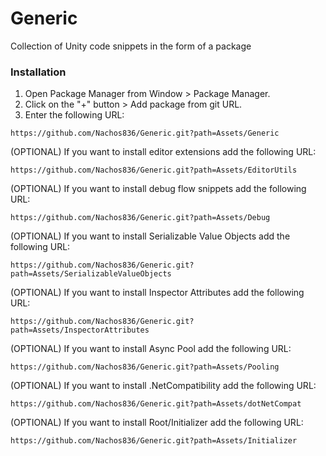 # Generic
Collection of Unity code snippets in the form of a package

### Installation
1. Open Package Manager from Window > Package Manager.
2. Click on the "+" button > Add package from git URL.
3. Enter the following URL:
```
https://github.com/Nachos836/Generic.git?path=Assets/Generic
```

(OPTIONAL) If you want to install editor extensions add the following URL:
```
https://github.com/Nachos836/Generic.git?path=Assets/EditorUtils
```

(OPTIONAL) If you want to install debug flow snippets add the following URL:
```
https://github.com/Nachos836/Generic.git?path=Assets/Debug
```

(OPTIONAL) If you want to install Serializable Value Objects add the following URL:
```
https://github.com/Nachos836/Generic.git?path=Assets/SerializableValueObjects
```

(OPTIONAL) If you want to install Inspector Attributes add the following URL:
```
https://github.com/Nachos836/Generic.git?path=Assets/InspectorAttributes
```

(OPTIONAL) If you want to install Async Pool add the following URL:
```
https://github.com/Nachos836/Generic.git?path=Assets/Pooling
```

(OPTIONAL) If you want to install .NetCompatibility add the following URL:
```
https://github.com/Nachos836/Generic.git?path=Assets/dotNetCompat
```


(OPTIONAL) If you want to install Root/Initializer add the following URL:
```
https://github.com/Nachos836/Generic.git?path=Assets/Initializer
```
